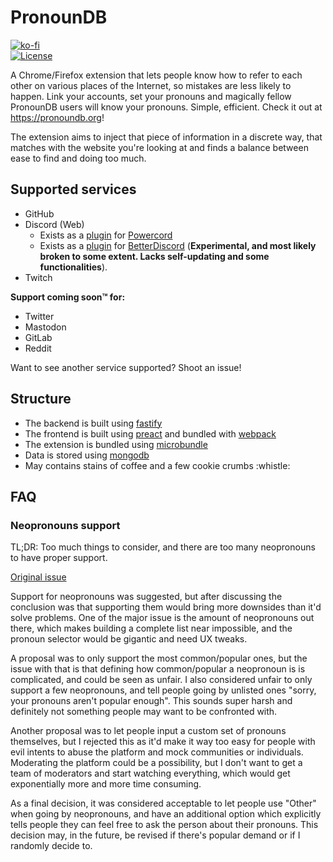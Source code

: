 # PronounDB
[![ko-fi](https://www.ko-fi.com/img/githubbutton_sm.svg)](https://ko-fi.com/G2G71TSDF)<br>
[![License](https://img.shields.io/github/license/cyyynthia/pronoundb.org.svg?style=flat-square)](https://github.com/cyyynthia/pronoundb.org/blob/mistress/LICENSE)

A Chrome/Firefox extension that lets people know how to refer to each other on various places of the Internet, so
mistakes are less likely to happen. Link your accounts, set your pronouns and magically fellow PronounDB users will
know your pronouns. Simple, efficient. Check it out at https://pronoundb.org!

The extension aims to inject that piece of information in a discrete way, that matches with the website you're looking
at and finds a balance between ease to find and doing too much.

## Supported services
 - GitHub
 - Discord (Web)
   - Exists as a [plugin](https://github.com/cyyynthia/pronoundb-powercord) for [Powercord](https://powercord.dev)
   - Exists as a [plugin](https://cdn.cynthia.dev/pronoundb/PronounDB.plugin.js) for [BetterDiscord](https://github.com/rauenzi/BetterDiscordApp) (**Experimental, and most likely broken to some extent. Lacks self-updating and some functionalities**).
 - Twitch

**Support coming soon:tm: for:**
 - Twitter
 - Mastodon
 - GitLab
 - Reddit

Want to see another service supported? Shoot an issue!

## Structure
 - The backend is built using [fastify](https://fastify.io)
 - The frontend is built using [preact](https://preactjs.com) and bundled with [webpack](https://webpack.js.org)
 - The extension is bundled using [microbundle](https://github.com/developit/microbundle)
 - Data is stored using [mongodb](https://mongodb.com)
 - May contains stains of coffee and a few cookie crumbs :whistle:

## FAQ
### Neopronouns support
TL;DR: Too much things to consider, and there are too many neopronouns to have proper support.

[Original issue](https://github.com/cyyynthia/pronoundb.org/issues/3)

Support for neopronouns was suggested, but after discussing the conclusion was that supporting them would bring more
downsides than it'd solve problems. One of the major issue is the amount of neopronouns out there, which makes building
a complete list near impossible, and the pronoun selector would be gigantic and need UX tweaks.

A proposal was to only support the most common/popular ones, but the issue with that is that defining how common/popular
a neopronoun is is complicated, and could be seen as unfair. I also considered unfair to only support a few neopronouns,
and tell people going by unlisted ones "sorry, your pronouns aren't popular enough". This sounds super harsh and
definitely not something people may want to be confronted with.

Another proposal was to let people input a custom set of pronouns themselves, but I rejected this as it'd make it way
too easy for people with evil intents to abuse the platform and mock communities or individuals. Moderating the
platform could be a possibility, but I don't want to get a team of moderators and start watching everything, which
would get exponentially more and more time consuming.

As a final decision, it was considered acceptable to let people use "Other" when going by neopronouns, and have an
additional option which explicitly tells people they can feel free to ask the person about their pronouns. This
decision may, in the future, be revised if there's popular demand or if I randomly decide to.
